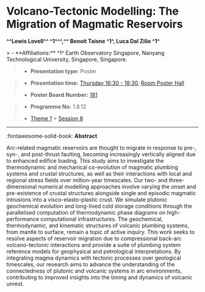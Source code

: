 # Volcano-Tectonic Modelling: The Migration of Magmatic Reservoirs

**^^Lewis Lovell^^  ^1^^^,^^  Benoit Taisne ^1^, Luca Dal Zilio ^1^**

<!-- more -->> - **Affiliations:** ^1^ Earth Observatory Singapore, Nanyang Technological University, Singapore, Singapore.

> - **Presentation type:** Poster

> - **Presentation time:** [Thursday 16:30 - 18:30](../sessions_comparison.md#__tabbed_3_6), [Room Poster Hall](../maps_venue.md#__tabbed_1_1)

> - **Poster Board Number:** [181](../map_poster_boards.md#thursday)

> - **Programme No:** 1.8.12

> - [Theme 1](../theme1.md) > [Session 8](../sessions/session-1-8.md)

--- 

:fontawesome-solid-book: **Abstract**

Arc-related magmatic reservoirs are thought to migrate in response to pre-, syn-, and post-thrust faulting, becoming increasingly vertically aligned due to enhanced edifice loading. This study aims to investigate the thermodynamic and mechanical co-evolution of magmatic plumbing systems and crustal structures, as well as their interactions with local and regional stress fields over million-year timescales. Our two- and three-dimensional numerical modelling approaches involve varying the onset and pre-existence of crustal structures alongside single and episodic magmatic intrusions into a visco-elasto-plastic crust. We simulate plutonic geochemical evolution and long-lived cold storage conditions through the parallelised computation of thermodynamic phase diagrams on high-performance computational infrastructures.
The geochemical, thermodynamic, and kinematic structures of volcanic plumbing systems, from mantle to surface, remain a topic of active inquiry. This work seeks to resolve aspects of reservoir migration due to compressional back-arc volcano-tectonic interactions and provide a suite of plumbing system reference models for geophysical and petrological interpretations. By integrating magma dynamics with tectonic processes over geological timescales, our research aims to advance the understanding of the connectedness of plutonic and volcanic systems in arc environments, contributing to improved insights into the timing and dynamics of volcanic unrest.

